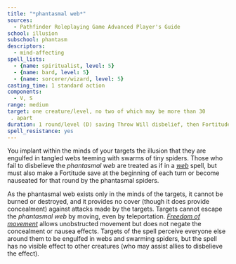 ```yaml
---
title: "*phantasmal web*"
sources:
  - Pathfinder Roleplaying Game Advanced Player's Guide
school: illusion
subschool: phantasm
descriptors:
  - mind-affecting
spell_lists:
  - {name: spiritualist, level: 5}
  - {name: bard, level: 5}
  - {name: sorcerer/wizard, level: 5}
casting_time: 1 standard action
components:
  - V, S
range: medium
target: one creature/level, no two of which may be more than 30
 . apart
duration: 1 round/level (D) saving Throw Will disbelief, then Fortitude partial; see text
spell_resistance: yes
---
```


You implant within the minds of your targets the illusion that they are engulfed in tangled webs teeming with swarms of tiny spiders. Those who fail to disbelieve the *phantasmal web* are treated as if in a [*web*](/spells/web/) spell, but must also make a Fortitude save at the beginning of each turn or become nauseated for that round by the phantasmal spiders.

As the phantasmal web exists only in the minds of the targets, it cannot be burned or destroyed, and it provides no cover (though it does provide concealment) against attacks made by the targets. Targets cannot escape the *phantasmal web* by moving, even by teleportation. [*Freedom of movement*](/spells/freedom-of-movement/) allows unobstructed movement but does not negate the concealment or nausea effects. Targets of the spell perceive everyone else around them to be engulfed in webs and swarming spiders, but the spell has no visible effect to other creatures (who may assist allies to disbelieve the effect).


